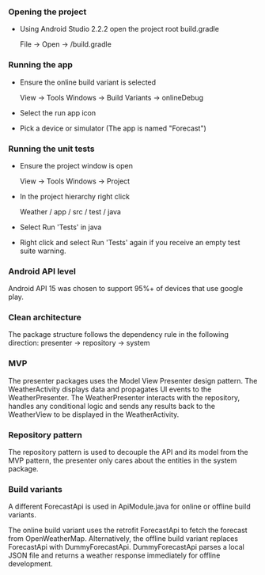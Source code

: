### Opening the project

- Using Android Studio 2.2.2 open the project root build.gradle

	File -> Open -> /build.gradle

### Running the app

- Ensure the online build variant is selected

	View -> Tools Windows -> Build Variants ->  onlineDebug

- Select the run app icon

- Pick a device or simulator (The app is named "Forecast")

### Running the unit tests

-  Ensure the project window is open

	View -> Tools Windows -> Project

- In the project hierarchy right click

	Weather / app /  src / test / java

- Select Run 'Tests' in java

- Right click and select Run 'Tests' again if you receive an empty test suite warning.

### Android API level

Android API 15 was chosen to support 95%+ of devices that use google play.

### Clean architecture

The package structure follows the dependency rule in the following direction:
presenter -> repository -> system

### MVP

The presenter packages uses the Model View Presenter design pattern. The WeatherActivity displays data and propagates UI events to the WeatherPresenter. The WeatherPresenter interacts with the repository, handles any conditional logic and sends any results back to the WeatherView to be displayed in the WeatherActivity.


### Repository pattern

The repository pattern is used to decouple the API and its model from the MVP pattern, the presenter only cares about the entities in the system package.

### Build variants

A different ForecastApi is used in ApiModule.java for online or offline build variants.

The online build variant uses the retrofit ForecastApi to fetch the forecast from OpenWeatherMap. Alternatively, the offline build variant replaces ForecastApi with DummyForecastApi. DummyForecastApi parses a local JSON file and returns a weather response immediately for offline development.